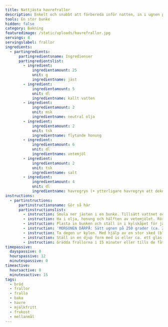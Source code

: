 ```yaml
---
title: Nattjästa havrefrallor
description: Enkelt och snabbt att förbereda inför natten, in i ugnen på morgonen.
tools: En stor bunke
hidden: false
category: Bakning
featuredimage: /static/uploads/havrefrallor.jpg
servings: 8
servingslabel: frallor
ingredients:
  - partingredients:
      partingredientsname: Ingredienser
      partingredientslist:
        - ingredient:
            ingredientamount: 25
            unit: g
            ingredientname: jäst
        - ingredient:
            ingredientamount: 5
            unit: dl
            ingredientname: kallt vatten
        - ingredient:
            ingredientamount: 2
            unit: msk
            ingredientname: neutral olja
        - ingredient:
            ingredientamount: 2
            unit: tsk
            ingredientname: flytande honung
        - ingredient:
            ingredientamount: 6
            unit: dl
            ingredientname: vetemjöl
        - ingredient:
            ingredientamount: 2
            unit: tsk
            ingredientname: salt
        - ingredient:
            ingredientamount: 4
            unit: dl
            ingredientname: havregryn (+ ytterligare havregryn att dekorera med)
instructions:
  - partinstructions:
      partinstructionsname: Gör så här
      partinstructionslist:
        - instruction: Smula ner jästen i en bunke. Tillsätt vattnet och rör om tills jästen löst sig.
        - instruction: Ha i olja, honung och hälften av vetemjölet. Rör om lite innan du har i salt, havregryn och resten av mjölet. Blanda ihop precis tills det går ihop till en väldigt kladdig deg.
        - instruction: Plasta in bunken och ställ in i kylskåpet för jäsning över natten (6-12 h).
        - instruction: 'MORGONEN DÄRPÅ: Sätt ugnen på 250 grader (ca. 240 om varmluft). Täck en plåt med bakplåtspapper.'
        - instruction: Ta degen ur kylen. Med hjälp av en stor sked (blöt den först) skopar du upp smet och lägger upp på plåten så att det blir 8 frallor. Frallorna ska ha ett lite slarvigt och rustikt utseende. Strö på lite havregryn. Se till att frallorna inte längre är kalla när de ställs in i ugnen.
        - instruction: Ställ in en djup form med is eller ca. ett glas kallt vatten längst ned i ugnen (det ger frallorna en lite krispigare yta). Direkt efter det för du in plåten i mitten av ugnen. Stäng ugnsluckan direkt.
        - instruction: Grädda frallorna i 15 minuter eller tills de fått lite färg på ytan.
timepassive:
  dayspassive: 0
  hourspassive: 12
  minutespassive: 0
timeactive:
  hoursactive: 0
  minutesactive: 15
tags:
  - bröd
  - frallor
  - fralla
  - baka
  - havre
  - mjölkfritt
  - frukost
  - mellanmål
---
```


